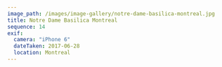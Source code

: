 ```yaml
---
image_path: /images/image-gallery/notre-dame-basilica-montreal.jpg
title: Notre Dame Basilica Montreal
sequence: 14
exif:
  camera: "iPhone 6"
  dateTaken: 2017-06-28
  location: Montreal
---
```

